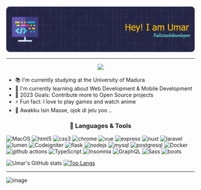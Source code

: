 
![image](https://github.com/UmarMansyur/UmarMansyur/blob/main/github-header-image%20(1).png)
<hr>
<p align="center">
  <img src="https://media.tenor.com/7qC2jp4WPbYAAAAC/naruto-hokage.gif" />
</p>

* 📚 I'm currently studying at the University of Madura
* 🌱 I'm currently learning about Web Development & Mobile Development
* 🥅 2023 Goals: Contribute more to Open Source projects
* ⚡ Fun fact: I love to play games and watch anime
* 🙈 Awakku Isin Masse, ojok di jelu yoo ..


<h3 align="center">🔧 Languages & Tools</h3>

 <img alt="MacOS" src="https://img.shields.io/badge/-MacOS-000000?style=flat-square&logo=apple&logoColor=white" /> <img alt="html5" src="https://img.shields.io/badge/-HTML5-E34F26?style=flat-square&logo=html5&logoColor=white" /> <img alt="css3" src="https://img.shields.io/badge/-CSS3-1572B6?style=flat-square&logo=css3" /> <img alt="chrome" src="https://img.shields.io/badge/-Chrome-4285F4?style=flat-square&logo=google-chrome&logoColor=white" /> <img alt="vue" src="https://img.shields.io/badge/-VueJS-4FC08D?style=flat-square&logo=vuedotjs&logoColor=white" /> <img alt="express" src="https://img.shields.io/badge/-Express-000000?style=flat-square&logo=express&logoColor=white" /> <img alt="nuxt" src="https://img.shields.io/badge/-NuxtJS-00C58E?style=flat-square&logo=nuxtdotjs&logoColor=white" /> <img alt="laravel" src="https://img.shields.io/badge/-Laravel-FF2D20?style=flat-square&logo=laravel&logoColor=white" /> <img alt="lumen" src="https://img.shields.io/badge/-Lumen-FF2D20?style=flat-square&logo=lumen&logoColor=white" />  <img alt="Codeigniter" src="https://img.shields.io/badge/-Codeigniter-FF2D20?style=flat-square&logo=codeigniter&logoColor=white" />  <img alt="flask" src="https://img.shields.io/badge/-Flask-000000?style=flat-square&logo=flask&logoColor=white" /> <img alt="nodejs" src="https://img.shields.io/badge/-Nodejs-339933?style=flat-square&logo=nodedotjs&logoColor=white" /> <img alt="mysql" src="https://img.shields.io/badge/-MySQL-4479A1?style=flat-square&logo=mysql&logoColor=white" /> <img alt="postgresql" src="https://img.shields.io/badge/-PostgreSQL-336791?style=flat-square&logo=postgresql&logoColor=white" /> <img alt="Docker" src="https://img.shields.io/badge/-Docker-46a2f1?style=flat-square&logo=docker&logoColor=white" /> <img alt="github actions" src="https://img.shields.io/badge/-Github_Actions-2088FF?style=flat-square&logo=github-actions&logoColor=white" /> <img alt="TypeScript" src="https://img.shields.io/badge/-TypeScript-007ACC?style=flat-square&logo=typescript&logoColor=white" /> <img alt="Insomnia" src="https://img.shields.io/badge/-Insomnia-5849BE?style=flat-square&logo=insomnia&logoColor=white" /> <img alt="GraphQL" src="https://img.shields.io/badge/-GraphQL-E10098?style=flat-square&logo=graphql&logoColor=white" /> <img alt="Sass" src="https://img.shields.io/badge/-Sass-CC6699?style=flat-square&logo=sass&logoColor=white" /> <img alt="boots" src="https://img.shields.io/badge/-Bootstrap-563D7C?style=flat-square&logo=bootstrap&logoColor=white" /> 

![Umar's GitHub stats](https://github-readme-stats.vercel.app/api?username=UmarMansyur&show_icons=true&theme=transparent)
[![Top Langs](https://github-readme-stats.vercel.app/api/top-langs/?username=UmarMansyur&layout=donut&theme=transparent)](https://github.com/anuraghazra/github-readme-stats)

<hr>


![image](https://github.com/UmarMansyur/UmarMansyur/assets/70986579/d06bb3dd-98b6-4db4-bc67-ede0a9b57f64)
